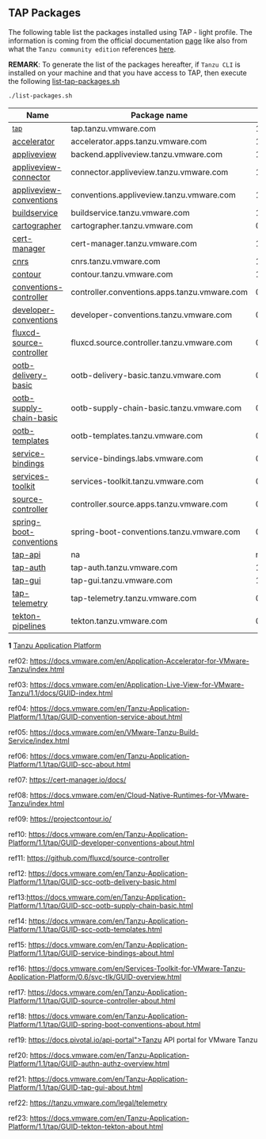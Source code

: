 ## TAP Packages

The following table list the packages installed using TAP - light profile. The information is coming from the official documentation [page](https://docs.vmware.com/en/Tanzu-Application-Platform/1.1/tap/GUID-components.html)
like also from what the `Tanzu community edition` references [here](https://github.com/vmware-tanzu/community-edition#packages).

**REMARK**: To generate the list of the packages hereafter, if `Tanzu CLI` is installed on your machine and that you have access to TAP, then execute the following [list-tap-packages.sh](scripts/list-packages.sh)

```bash
./list-packages.sh
```


| Name                                | Package name                                 | Version      |
| ------------------------------------- | ---------------------------------------------- | -------------- |
| <sup id="ref01">[tap](#ref01)</sup> | tap.tanzu.vmware.com                         | 1.1.0        |
| [accelerator](#ref02)               | accelerator.apps.tanzu.vmware.com            | 1.1.2        |
| [appliveview](#ref03)               | backend.appliveview.tanzu.vmware.com         | 1.1.0        |
| [appliveview-connector](#ref04)     | connector.appliveview.tanzu.vmware.com       | 1.1.0        |
| [appliveview-conventions](#ref04)   | conventions.appliveview.tanzu.vmware.com     | 1.1.0        |
| [buildservice](#ref05)              | buildservice.tanzu.vmware.com                | 1.5.0        |
| [cartographer](#ref06)              | cartographer.tanzu.vmware.com                | 0.3.0        |
| [cert-manager](#ref07)              | cert-manager.tanzu.vmware.com                | 1.5.3+tap.2  |
| [cnrs](#ref08)                      | cnrs.tanzu.vmware.com                        | 1.2.0        |
| [contour](#ref09)                   | contour.tanzu.vmware.com                     | 1.18.2+tap.2 |
| [conventions-controller](#ref04)    | controller.conventions.apps.tanzu.vmware.com | 0.6.3        |
| [developer-conventions](#ref10)     | developer-conventions.tanzu.vmware.com       | 0.6.0        |
| [fluxcd-source-controller](#ref11)  | fluxcd.source.controller.tanzu.vmware.com    | 0.16.4       |
| [ootb-delivery-basic](#ref12)       | ootb-delivery-basic.tanzu.vmware.com         | 0.7.0        |
| [ootb-supply-chain-basic](#ref13)   | ootb-supply-chain-basic.tanzu.vmware.com     | 0.7.0        |
| [ootb-templates](#ref28)            | ootb-templates.tanzu.vmware.com              | 0.7.0        |
| [service-bindings](#ref15)          | service-bindings.labs.vmware.com             | 0.7.1        |
| [services-toolkit ](#ref16)         | services-toolkit.tanzu.vmware.com            | 0.6.0        |
| [source-controller](#ref17)         | controller.source.apps.tanzu.vmware.com      | 0.3.3        |
| [spring-boot-conventions](#ref18)   | spring-boot-conventions.tanzu.vmware.com     | 0.4.0        |
| [tap-api](#ref19)                   | na                                           | na           |
| [tap-auth](#ref20)                  | tap-auth.tanzu.vmware.com                    | 1.1.0        |
| [tap-gui](#ref21)                   | tap-gui.tanzu.vmware.com                     | 1.1.0        |
| [tap-telemetry](#22)                | tap-telemetry.tanzu.vmware.com               | 0.1.4        |
| [tekton-pipelines](#ref21)          | tekton.tanzu.vmware.com                      | 0.33.2       |

<b id="ref01">1</b> [Tanzu Application Platform](https://docs.vmware.com/en/VMware-Tanzu-Application-Platform/index.html)

<a name="ref02">ref02</a>: https://docs.vmware.com/en/Application-Accelerator-for-VMware-Tanzu/index.html

<a name="ref03">ref03</a>: https://docs.vmware.com/en/Application-Live-View-for-VMware-Tanzu/1.1/docs/GUID-index.html

<a name="ref04">ref04</a>: https://docs.vmware.com/en/Tanzu-Application-Platform/1.1/tap/GUID-convention-service-about.html

<a name="ref05">ref05</a>: https://docs.vmware.com/en/VMware-Tanzu-Build-Service/index.html

<a name="ref06">ref06</a>: https://docs.vmware.com/en/Tanzu-Application-Platform/1.1/tap/GUID-scc-about.html

<a name="ref07">ref07</a>: https://cert-manager.io/docs/

<a name="ref08">ref08</a>: https://docs.vmware.com/en/Cloud-Native-Runtimes-for-VMware-Tanzu/index.html

<a name="ref09">ref09</a>: https://projectcontour.io/

<a name="ref10">ref10</a>: https://docs.vmware.com/en/Tanzu-Application-Platform/1.1/tap/GUID-developer-conventions-about.html

<a name="ref11">ref11</a>: https://github.com/fluxcd/source-controller

<a name="ref12">ref12</a>: https://docs.vmware.com/en/Tanzu-Application-Platform/1.1/tap/GUID-scc-ootb-delivery-basic.html

<a name="ref13">ref13</a>:https://docs.vmware.com/en/Tanzu-Application-Platform/1.1/tap/GUID-scc-ootb-supply-chain-basic.html

<a name="ref14">ref14</a>: https://docs.vmware.com/en/Tanzu-Application-Platform/1.1/tap/GUID-scc-ootb-templates.html

<a name="ref15">ref15</a>: https://docs.vmware.com/en/Tanzu-Application-Platform/1.1/tap/GUID-service-bindings-about.html

<a name="ref16">ref16</a>: https://docs.vmware.com/en/Services-Toolkit-for-VMware-Tanzu-Application-Platform/0.6/svc-tlk/GUID-overview.html

<a name="ref17">ref17</a>: https://docs.vmware.com/en/Tanzu-Application-Platform/1.1/tap/GUID-source-controller-about.html

<a name="ref18">ref18</a>: https://docs.vmware.com/en/Tanzu-Application-Platform/1.1/tap/GUID-spring-boot-conventions-about.html

<a name="ref19">ref19</a>: https://docs.pivotal.io/api-portal">Tanzu API portal for VMware Tanzu

<a name="ref20">ref20</a>: https://docs.vmware.com/en/Tanzu-Application-Platform/1.1/tap/GUID-authn-authz-overview.html

<a name="ref21">ref21</a>: https://docs.vmware.com/en/Tanzu-Application-Platform/1.1/tap/GUID-tap-gui-about.html

<a name="ref22">ref22</a>: https://tanzu.vmware.com/legal/telemetry

<a name="ref23">ref23</a>: https://docs.vmware.com/en/Tanzu-Application-Platform/1.1/tap/GUID-tekton-tekton-about.html
